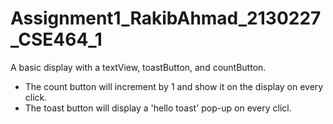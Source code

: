 # Assignment1_RakibAhmad_2130227_CSE464_1

A basic display with a textView, toastButton, and countButton.
 - The count button will increment by 1 and show it on the display on every click.
 - The toast button will display a 'hello toast' pop-up on every clicl.
 
